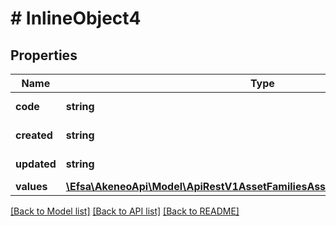 # # InlineObject4

## Properties

Name | Type | Description | Notes
------------ | ------------- | ------------- | -------------
**code** | **string** | Code of the asset |
**created** | **string** | Date of creation | [optional]
**updated** | **string** | Date of the last update | [optional]
**values** | [**\Efsa\AkeneoApi\Model\ApiRestV1AssetFamiliesAssetFamilyCodeAssetsValues**](ApiRestV1AssetFamiliesAssetFamilyCodeAssetsValues.md) |  | [optional]

[[Back to Model list]](../../README.md#models) [[Back to API list]](../../README.md#endpoints) [[Back to README]](../../README.md)
